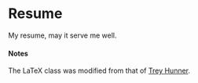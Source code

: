 # Resume
My resume, may it serve me well. 

#### Notes
The LaTeX class was modified from that of [Trey Hunner](https://github.com/treyhunner/resume).
